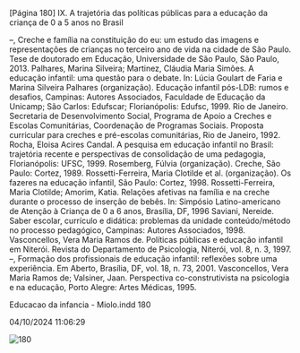 [Página 180]
IX. A trajetória das políticas públicas para a educação da criança de 0 a 5 anos no Brasil

–, Creche e família na constituição do eu: um estudo das
imagens e representações de crianças no terceiro ano de vida
na cidade de São Paulo. Tese de doutorado em Educação,
Universidade de São Paulo, São Paulo, 2013.
Palhares, Marina Silveira; Martinez, Cláudia Maria Simões.
A educação infantil: uma questão para o debate. In: Lúcia
Goulart de Faria e Marina Silveira Palhares (organização).
Educação infantil pós-LDB: rumos e desafios, Campinas:
Autores Associados, Faculdade de Educação da Unicamp; São
Carlos: Edufscar; Florianópolis: Edufsc, 1999.
Rio de Janeiro. Secretaria de Desenvolvimento Social,
Programa de Apoio a Creches e Escolas Comunitárias,
Coordenação de Programas Sociais. Proposta curricular para
creches e pré-escolas comunitárias, Rio de Janeiro, 1992.
Rocha, Eloisa Acires Candal. A pesquisa em educação infantil no
Brasil: trajetória recente e perspectivas de consolidação de uma
pedagogia, Florianópolis: UFSC, 1999.
Rosemberg, Fúlvia (organização). Creche, São Paulo: Cortez,
1989.
Rossetti-Ferreira, Maria Clotilde et al. (organização). Os
fazeres na educação infantil, São Paulo: Cortez, 1998.
Rossetti-Ferreira, Maria Clotilde; Amorim, Katia. Relações
afetivas na família e na creche durante o processo de inserção
de bebês. In: Simpósio Latino-americano de Atenção à
Criança de 0 a 6 anos, Brasília, DF, 1996
Saviani, Nereide. Saber escolar, currículo e didática: problemas
da unidade conteúdo/método no processo pedagógico,
Campinas: Autores Associados, 1998.
Vasconcellos, Vera Maria Ramos de. Políticas públicas e
educação infantil em Niterói. Revista do Departamento de
Psicologia, Niterói, vol. 8, n. 3, 1997.
–, Formação dos profissionais de educação infantil: reflexões
sobre uma experiência. Em Aberto, Brasília, DF, vol. 18, n. 73,
2001.
Vasconcellos, Vera Maria Ramos de; Valsiner, Jaan.
Perspectiva co-construtivista na psicologia e na educação, Porto
Alegre: Artes Médicas, 1995.


Educacao da infancia - Miolo.indd 180

04/10/2024 11:06:29

![180](./img/page_180-01.jpg)
